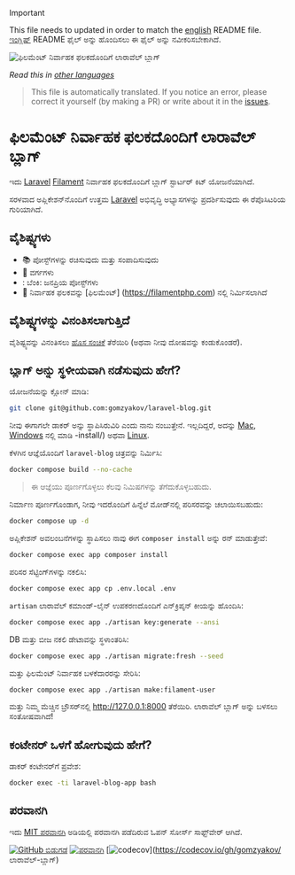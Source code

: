 >[!IMPORTANT]
>This file needs to updated in order to match the [english](/README.md) README file.  
>[ಇಂಗ್ಲಿಷ್](/README.md) README ಫೈಲ್ ಅನ್ನು ಹೊಂದಿಸಲು ಈ ಫೈಲ್ ಅನ್ನು ನವೀಕರಿಸಬೇಕಾಗಿದೆ.

![ಫಿಲಮೆಂಟ್ ನಿರ್ವಾಹಕ ಫಲಕದೊಂದಿಗೆ ಲಾರಾವೆಲ್ ಬ್ಲಾಗ್](../docs/social-preview-en.png)

_Read this in [other languages](./Translations.md)_

>This file is automatically translated. If you notice an error, please correct it yourself (by making a PR) or write about it in the [issues](https://github.com/gomzyakov/laravel-blog/issues).

# ಫಿಲಮೆಂಟ್ ನಿರ್ವಾಹಕ ಫಲಕದೊಂದಿಗೆ ಲಾರಾವೆಲ್ ಬ್ಲಾಗ್

ಇದು [Laravel](https://laravel.com) [Filament](https://filamentphp.com) ನಿರ್ವಾಹಕ ಫಲಕದೊಂದಿಗೆ ಬ್ಲಾಗ್ ಸ್ಟಾರ್ಟರ್ ಕಿಟ್ ಯೋಜನೆಯಾಗಿದೆ.

ಸರಳವಾದ ಅಪ್ಲಿಕೇಶನ್‌ನೊಂದಿಗೆ ಉತ್ತಮ [Laravel](https://laravel.com) ಅಭಿವೃದ್ಧಿ ಅಭ್ಯಾಸಗಳನ್ನು ಪ್ರದರ್ಶಿಸುವುದು ಈ ರೆಪೊಸಿಟರಿಯ ಗುರಿಯಾಗಿದೆ.

## ವೈಶಿಷ್ಟ್ಯಗಳು

- 📚 ಪೋಸ್ಟ್‌ಗಳನ್ನು ರಚಿಸುವುದು ಮತ್ತು ಸಂಪಾದಿಸುವುದು
- 🥑 ವರ್ಗಗಳು
- : ಬೆಂಕಿ: ಜನಪ್ರಿಯ ಪೋಸ್ಟ್‌ಗಳು
- 🎉 ನಿರ್ವಾಹಕ ಫಲಕವನ್ನು [ಫಿಲಮೆಂಟ್] (https://filamentphp.com) ನಲ್ಲಿ ನಿರ್ಮಿಸಲಾಗಿದೆ

## ವೈಶಿಷ್ಟ್ಯಗಳನ್ನು ವಿನಂತಿಸಲಾಗುತ್ತಿದೆ

ವೈಶಿಷ್ಟ್ಯವನ್ನು ವಿನಂತಿಸಲು [ಹೊಸ ಸಂಚಿಕೆ](https://github.com/gomzyakov/laravel-blog/issues/new) ತೆರೆಯಿರಿ (ಅಥವಾ ನೀವು ದೋಷವನ್ನು ಕಂಡುಕೊಂಡರೆ).

## ಬ್ಲಾಗ್ ಅನ್ನು ಸ್ಥಳೀಯವಾಗಿ ನಡೆಸುವುದು ಹೇಗೆ?

ಯೋಜನೆಯನ್ನು ಕ್ಲೋನ್ ಮಾಡಿ:

```bash
git clone git@github.com:gomzyakov/laravel-blog.git
```

ನೀವು ಈಗಾಗಲೇ ಡಾಕರ್ ಅನ್ನು ಸ್ಥಾಪಿಸಿರುವಿರಿ ಎಂದು ನಾನು ನಂಬುತ್ತೇನೆ. ಇಲ್ಲದಿದ್ದರೆ, ಅದನ್ನು [Mac](https://docs.docker.com/desktop/install/mac-install/), [Windows](https://docs.docker.com/desktop/install/windows) ನಲ್ಲಿ ಮಾಡಿ -install/) ಅಥವಾ [Linux](https://docs.docker.com/desktop/install/linux-install/).

ಕೆಳಗಿನ ಆಜ್ಞೆಯೊಂದಿಗೆ `laravel-blog` ಚಿತ್ರವನ್ನು ನಿರ್ಮಿಸಿ:

```bash
docker compose build --no-cache
```

> ಈ ಆಜ್ಞೆಯು ಪೂರ್ಣಗೊಳ್ಳಲು ಕೆಲವು ನಿಮಿಷಗಳನ್ನು ತೆಗೆದುಕೊಳ್ಳಬಹುದು.

ನಿರ್ಮಾಣ ಪೂರ್ಣಗೊಂಡಾಗ, ನೀವು ಇದರೊಂದಿಗೆ ಹಿನ್ನೆಲೆ ಮೋಡ್‌ನಲ್ಲಿ ಪರಿಸರವನ್ನು ಚಲಾಯಿಸಬಹುದು:

```bash
docker compose up -d
```

ಅಪ್ಲಿಕೇಶನ್ ಅವಲಂಬನೆಗಳನ್ನು ಸ್ಥಾಪಿಸಲು ನಾವು ಈಗ `composer install` ಅನ್ನು ರನ್ ಮಾಡುತ್ತೇವೆ:

```bash
docker compose exec app composer install
```

ಪರಿಸರ ಸೆಟ್ಟಿಂಗ್‌ಗಳನ್ನು ನಕಲಿಸಿ:

```bash
docker compose exec app cp .env.local .env
```

`artisan` ಲಾರಾವೆಲ್ ಕಮಾಂಡ್-ಲೈನ್ ಉಪಕರಣದೊಂದಿಗೆ ಎನ್‌ಕ್ರಿಪ್ಶನ್ ಕೀಯನ್ನು ಹೊಂದಿಸಿ:

```bash
docker compose exec app ./artisan key:generate --ansi
```

DB ಮತ್ತು ಬೀಜ ನಕಲಿ ಡೇಟಾವನ್ನು ಸ್ಥಳಾಂತರಿಸಿ:

```bash
docker compose exec app ./artisan migrate:fresh --seed
```

ಮತ್ತು ಫಿಲಮೆಂಟ್ ನಿರ್ವಾಹಕ ಬಳಕೆದಾರರನ್ನು ಸೇರಿಸಿ:

```bash
docker compose exec app ./artisan make:filament-user
```

ಮತ್ತು ನಿಮ್ಮ ಮೆಚ್ಚಿನ ಬ್ರೌಸರ್‌ನಲ್ಲಿ http://127.0.0.1:8000 ತೆರೆಯಿರಿ. ಲಾರಾವೆಲ್ ಬ್ಲಾಗ್ ಅನ್ನು ಬಳಸಲು ಸಂತೋಷವಾಗಿದೆ!

## ಕಂಟೇನರ್ ಒಳಗೆ ಹೋಗುವುದು ಹೇಗೆ?

ಡಾಕರ್ ಕಂಟೇನರ್‌ಗೆ ಪ್ರವೇಶ:

```bash
docker exec -ti laravel-blog-app bash
```

## ಪರವಾನಗಿ

ಇದು [MIT ಪರವಾನಗಿ](https://github.com/gomzyakov/php-code-style/blob/main/LICENSE) ಅಡಿಯಲ್ಲಿ ಪರವಾನಗಿ ಪಡೆದಿರುವ ಓಪನ್ ಸೋರ್ಸ್ ಸಾಫ್ಟ್‌ವೇರ್ ಆಗಿದೆ.


[![GitHub ಬಿಡುಗಡೆ](https://img.shields.io/github/release/gomzyakov/laravel-blog.svg)](https://github.com/gomzyakov/laravel-blog/releases/latest)
[![ಪರವಾನಗಿ](https://img.shields.io/badge/License-MIT-green.svg)](https://github.com/gomzyakov/laravel-blog/blob/development/LICENSE)
[![codecov](https://codecov.io/gh/gomzyakov/laravel-blog/branch/main/graph/badge.svg?token=4CYTVMVUYV)](https://codecov.io/gh/gomzyakov/ ಲಾರಾವೆಲ್-ಬ್ಲಾಗ್)
